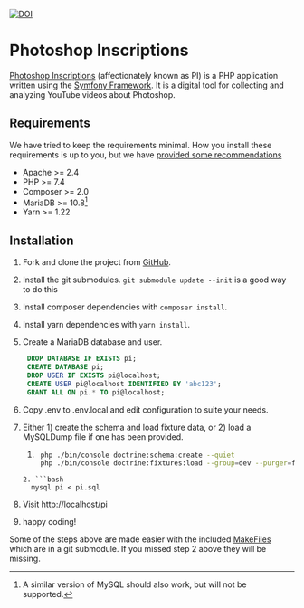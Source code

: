 [![DOI](https://zenodo.org/badge/90286733.svg)](https://doi.org/10.5281/zenodo.12709878)

# Photoshop Inscriptions

[Photoshop Inscriptions][pi] (affectionately known as PI) is a PHP application written using the
[Symfony Framework][symfony]. It is a digital tool for collecting and analyzing
YouTube videos about Photoshop.

## Requirements

We have tried to keep the requirements minimal. How you install these
requirements is up to you, but we have [provided some recommendations][setup]

- Apache >= 2.4
- PHP >= 7.4
- Composer >= 2.0
- MariaDB >= 10.8[^1]
- Yarn >= 1.22

## Installation

1. Fork and clone the project from [GitHub][github-pi].
2. Install the git submodules. `git submodule update --init` is a good way to do this
3. Install composer dependencies with `composer install`.
4. Install yarn dependencies with `yarn install`.
4. Create a MariaDB database and user.

   ```sql
    DROP DATABASE IF EXISTS pi;
    CREATE DATABASE pi;
    DROP USER IF EXISTS pi@localhost;
    CREATE USER pi@localhost IDENTIFIED BY 'abc123';
    GRANT ALL ON pi.* TO pi@localhost;
    ```
5. Copy .env to .env.local and edit configuration to suite your needs.
6. Either 1) create the schema and load fixture data, or 2) load a MySQLDump file
   if one has been provided.
    1. ```bash
        php ./bin/console doctrine:schema:create --quiet
        php ./bin/console doctrine:fixtures:load --group=dev --purger=fk_purger
      ``` 
    2. ```bash
        mysql pi < pi.sql
      ``` 

7. Visit http://localhost/pi
8. happy coding!

Some of the steps above are made easier with the included [MakeFiles](etc/README.md)
which are in a git submodule. If you missed step 2 above they will be missing.

[pi]: https://dhil.lib.sfu.ca/pi
[symfony]: https://symfony.com
[github-pi]: https://github.com/sfu-dhil/pi
[setup]: https://sfu-dhil.github.io/dhil-docs/dev/

[^1]: A similar version of MySQL should also work, but will not be supported.
